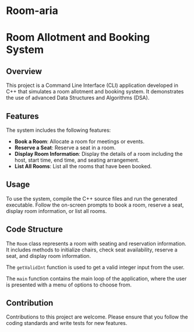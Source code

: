 # Room-aria
# Room Allotment and Booking System

## Overview
This project is a Command Line Interface (CLI) application developed in C++ that simulates a room allotment and booking system. It demonstrates the use of advanced Data Structures and Algorithms (DSA).

## Features
The system includes the following features:
- **Book a Room**: Allocate a room for meetings or events.
- **Reserve a Seat**: Reserve a seat in a room.
- **Display Room Information**: Display the details of a room including the host, start time, end time, and seating arrangement.
- **List All Rooms**: List all the rooms that have been booked.

## Usage
To use the system, compile the C++ source files and run the generated executable. Follow the on-screen prompts to book a room, reserve a seat, display room information, or list all rooms.

## Code Structure
The `Room` class represents a room with seating and reservation information. It includes methods to initialize chairs, check seat availability, reserve a seat, and display room information.

The `getValidInt` function is used to get a valid integer input from the user.

The `main` function contains the main loop of the application, where the user is presented with a menu of options to choose from.

## Contribution
Contributions to this project are welcome. Please ensure that you follow the coding standards and write tests for new features.
